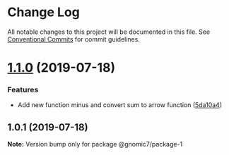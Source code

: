 # Change Log

All notable changes to this project will be documented in this file.
See [Conventional Commits](https://conventionalcommits.org) for commit guidelines.

# [1.1.0](https://github.com/gnomic7/lerna-versioning/compare/@gnomic7/package-1@1.0.1...@gnomic7/package-1@1.1.0) (2019-07-18)


### Features

* Add new function minus and convert sum to arrow function ([5da10a4](https://github.com/gnomic7/lerna-versioning/commit/5da10a4))





## 1.0.1 (2019-07-18)

**Note:** Version bump only for package @gnomic7/package-1

